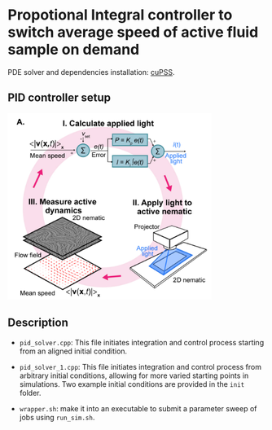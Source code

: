 # Propotional Integral controller to switch average speed of active fluid sample on demand

PDE solver and dependencies installation: [cuPSS](https://github.com/fcaballerop/cuPSS). <br>

## PID controller setup
<img src="https://github.com/ghoshsap/pid_controller_active_fluid/blob/main/init/method.png" alt="Diagram" width="400" />

## Description 

- `pid_solver.cpp`: This file initiates integration and control process starting from an aligned initial condition.

- `pid_solver_1.cpp`: This file initiates integration and control process from arbitrary initial conditions, allowing for more varied starting points in simulations. Two example initial conditions are provided in the `init` folder.
  
- `wrapper.sh`: make it into an executable to submit a parameter sweep of jobs using `run_sim.sh`.  
